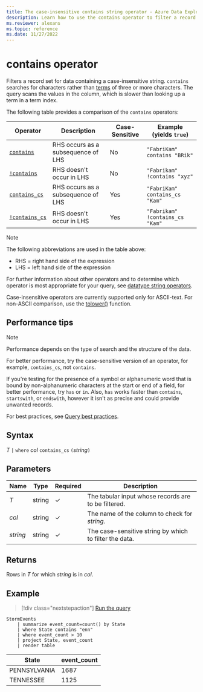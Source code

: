 ```yaml
---
title: The case-insensitive contains string operator - Azure Data Explorer
description: Learn how to use the contains operator to filter a record set for data containing a case-insensitive string.
ms.reviewer: alexans
ms.topic: reference
ms.date: 11/27/2022
---
```

# contains operator

Filters a record set for data containing a case-insensitive string. `contains` searches for characters rather than [terms](datatypes-string-operators.md#what-is-a-term) of three or more characters. The query scans the values in the column, which is slower than looking up a term in a term index.

The following table provides a comparison of the `contains` operators:

|Operator   |Description   |Case-Sensitive  |Example (yields `true`)  |
|-----------|--------------|----------------|-------------------------|
|[`contains`](contains-operator.md) |RHS occurs as a subsequence of LHS |No |`"FabriKam" contains "BRik"`|
|[`!contains`](not-contains-operator.md) |RHS doesn't occur in LHS |No |`"Fabrikam" !contains "xyz"`|
|[`contains_cs`](contains-cs-operator.md) |RHS occurs as a subsequence of LHS |Yes |`"FabriKam" contains_cs "Kam"`|
|[`!contains_cs`](not-contains-cs-operator.md)   |RHS doesn't occur in LHS |Yes |`"Fabrikam" !contains_cs "Kam"`|

> [!NOTE]
> The following abbreviations are used in the table above:
>
> * RHS = right hand side of the expression
> * LHS = left hand side of the expression

For further information about other operators and to determine which operator is most appropriate for your query, see [datatype string operators](datatypes-string-operators.md).

Case-insensitive operators are currently supported only for ASCII-text. For non-ASCII comparison, use the [tolower()](tolowerfunction.md) function.

## Performance tips

> [!NOTE]
> Performance depends on the type of search and the structure of the data.

For better performance, try the case-sensitive version of an operator, for example, `contains_cs`, not `contains`.

If you're testing for the presence of a symbol or alphanumeric word that is bound by non-alphanumeric characters at the start or end of a field, for better performance, try `has` or `in`. Also, `has` works faster than `contains`, `startswith`, or `endswith`, however it isn't as precise and could provide unwanted records.

For best practices, see [Query best practices](best-practices.md).

## Syntax

*T* `|` `where` *col* `contains_cs` `(`*string*`)`

## Parameters

| Name | Type | Required | Description |
|--|--|--|--|
| *T* | string | &check; | The tabular input whose records are to be filtered. |
| *col* | string | &check; | The name of the column to check for *string*. |
| *string* | string | &check; | The case-sensitive string by which to filter the data. |

## Returns

Rows in *T* for which *string* is in *col*.

## Example

> [!div class="nextstepaction"]
> <a href="https://dataexplorer.azure.com/clusters/help/databases/Samples?query=H4sIAAAAAAAAAwsuyS/KdS1LzSsp5lIAghqF4tLc3MSizKpUhVSQcHxyfmleiS2Y1NBUSKpUCC5JLEmFKi7PSC1KhYgoJOfnlSRm5hUrKKXm5SmhKEAyScFOwdAAKllQlJ+VmlwC0a+DrAqqoCg1LyW1SKEkMSknFQAo0zcjqgAAAA==" target="_blank">Run the query</a>

```kusto
StormEvents
    | summarize event_count=count() by State
    | where State contains "enn"
    | where event_count > 10
    | project State, event_count
    | render table
```

|State|event_count|
|-----|-----------|
|PENNSYLVANIA|1687|
|TENNESSEE|1125|
